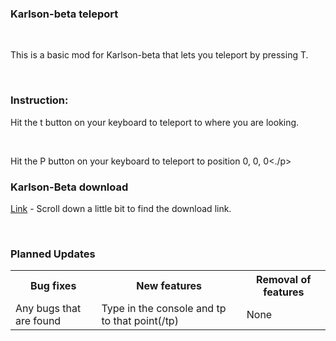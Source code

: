 <h3>Karlson-beta teleport</h3><br>
<P>This is a basic mod for Karlson-beta that lets you teleport by pressing T.</p><br>
<h3>Instruction:</h3>
<p>Hit the t button on your keyboard to teleport to where you are looking.</p><br>
<p>Hit the P button on your keyboard to teleport to position  0, 0, 0<./p><br>
<h3>Karlson-Beta download</h3>
<P><a href="https://danidev.itch.io/karlson">Link</a> - Scroll down a little bit to find the download link.</p><br>
<h3>Planned Updates</h3>
<table>
  <tr>
    <th>Bug fixes</th>
    <th>New features</th>
    <th>Removal of features</th>
  </tr>
  <tr>
    <td>Any bugs that are found</td>
    <td>Type in the console and tp to that point(/tp)</td>
    <td>None</td>
  </tr>
</table>
